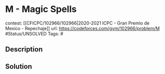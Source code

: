 # M - Magic Spells

contest: [[CFICPC/102966/102966|2020-2021 ICPC - Gran Premio de Mexico - Repechaje]]
url: https://codeforces.com/gym/102966/problem/M
#Status/UNSOLVED
Tags: #

## Description

## Solution

